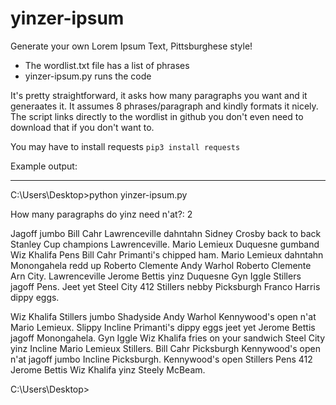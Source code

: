 # yinzer-ipsum
Generate your own Lorem Ipsum Text, Pittsburghese style!

- The wordlist.txt file has a list of phrases
- yinzer-ipsum.py runs the code

It's pretty straightforward, it asks how many paragraphs you want and it generaates it. It assumes 8 phrases/paragraph and kindly formats it nicely. The script links directly to the wordlist in github you don't even need to download that if you don't want to.

You may have to install requests `pip3 install requests`

Example output:

-------------------------------------------------------------

C:\Users\Desktop>python yinzer-ipsum.py

How many paragraphs do yinz need n'at?: 2

Jagoff jumbo Bill Cahr Lawrenceville dahntahn Sidney Crosby back to back Stanley Cup champions Lawrenceville. Mario Lemieux Duquesne gumband Wiz Khalifa Pens Bill Cahr Primanti's chipped ham. Mario Lemieux dahntahn Monongahela redd up Roberto Clemente Andy Warhol Roberto Clemente Arn City. Lawrenceville Jerome Bettis yinz Duquesne Gyn Iggle Stillers jagoff Pens. Jeet yet Steel City 412 Stillers nebby Picksburgh Franco Harris dippy eggs.

Wiz Khalifa Stillers jumbo Shadyside Andy Warhol Kennywood's open n'at Mario Lemieux. Slippy Incline Primanti's dippy eggs jeet yet Jerome Bettis jagoff Monongahela. Gyn Iggle Wiz Khalifa fries on your sandwich Steel City yinz Incline Mario Lemieux Stillers. Bill Cahr Picksburgh Kennywood's open n'at jagoff jumbo Incline Picksburgh. Kennywood's open Stillers Pens 412 Jerome Bettis Wiz Khalifa yinz Steely McBeam.


C:\Users\\Desktop>
